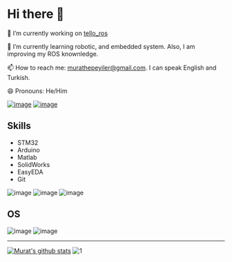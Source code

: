 # Hi there 👋


🔭 I’m currently working on [tello_ros](https://github.com/mhepeyiler/tello_ros)

🌱 I’m currently learning robotic, and embedded system. Also, I am improving my ROS knownledge.

📫 How to reach me: murathepeyiler@gmail.com. I can speak English and Turkish.

😄 Pronouns: He/Him

[![image](https://img.shields.io/badge/LinkedIn-0077B5?style=for-the-badge&logo=linkedin&logoColor=white)](https://www.linkedin.com/in/murathepeyiler/)
[![image](https://img.shields.io/badge/Stack_Overflow-FE7A16?style=for-the-badge&logo=stack-overflow&logoColor=white)](https://stackoverflow.com/users/story/11153062)


## Skills

* STM32
* Arduino
* Matlab
* SolidWorks
* EasyEDA
* Git

![image](https://img.shields.io/badge/C-00599C?style=for-the-badge&logo=c&logoColor=white) ![image](https://img.shields.io/badge/C%2B%2B-00599C?style=for-the-badge&logo=c%2B%2B&logoColor=white) ![image](https://img.shields.io/badge/Python-14354C?style=for-the-badge&logo=python&logoColor=white)

## OS

![image](https://img.shields.io/badge/Ubuntu-E95420?style=for-the-badge&logo=ubuntu&logoColor=white)
![image](https://img.shields.io/badge/Windows-0078D6?style=for-the-badge&logo=windows&logoColor=white)

----
[![Murat's github stats](https://github-readme-stats.vercel.app/api?username=mhepeyiler&theme=blue-green)](https://github.com/anuraghazra/github-readme-stats) ![1](https://github-readme-stats.vercel.app/api/top-langs/?username=mhepeyiler&theme=blue-green)


<!--
**mhepeyiler/mhepeyiler** is a ✨ _special_ ✨ repository because its `README.md` (this file) appears on your GitHub profile.

Here are some ideas to get you started:

- 🔭 I’m currently working on ...
- 🌱 I’m currently learning ...
- 👯 I’m looking to collaborate on ...
- 🤔 I’m looking for help with ...
- 💬 Ask me about ...
- 📫 How to reach me: ...
- 😄 Pronouns: ...
- ⚡ Fun fact: ...
-->

